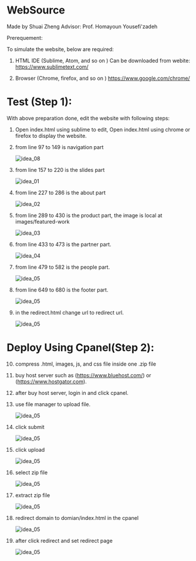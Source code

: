 # WebSource
Made by Shuai Zheng Advisor: Prof. Homayoun Yousefi'zadeh

Prerequement:


To simulate the website, below are required:

1. HTML IDE (Sublime, Atom, and so on )
    Can be downloaded from webite:
    https://www.sublimetext.com/


2. Browser (Chrome, firefox, and so on )
    https://www.google.com/chrome/



# Test (Step 1):


With above preparation done, edit the website with following steps:


1.  Open index.html using sublime to edit, Open index.html using chrome or firefox to display the website.

2.  from line 97 to 149 is navigation part

    ![idea_08](./img/2.png)

3.  from line 157 to 220 is the slides part

    ![idea_01](./img/1.png)

4.  from line 227 to 286 is the about part

    ![idea_02](./img/3.png)

5.  from line 289 to 430 is the product part, the image is local at images/featured-work

    ![idea_03](./img/10.png)

6.  from line 433 to 473 is the  partner part.

    ![idea_04](./img/5.png)

7.  from line 479 to 582 is the people part.

    ![idea_05](./img/6.png)

8.  from line 649 to 680 is the footer part.

    ![idea_05](./img/7.png)

9.  in the redirect.html change url to redirect url.

    ![idea_05](./img/11.png)

# Deploy Using Cpanel(Step 2):

10.  compress .html, images, js, and css file inside one .zip file


11. buy host server such as (https://www.bluehost.com/) or (https://www.hostgator.com).

12. after buy host server, login in and click cpanel.

13. use file manager to upload file.

    ![idea_05](./img/21.png)

14. click submit

    ![idea_05](./img/22.png)

15. click upload

    ![idea_05](./img/23.png)

15. select zip file

    ![idea_05](./img/24.png)

15. extract zip file

    ![idea_05](./img/25.png)

16. redirect domain to domian/index.html in the cpanel

    ![idea_05](./img/27.png)

17. after click redirect and set redirect page

    ![idea_05](./img/28.png)
